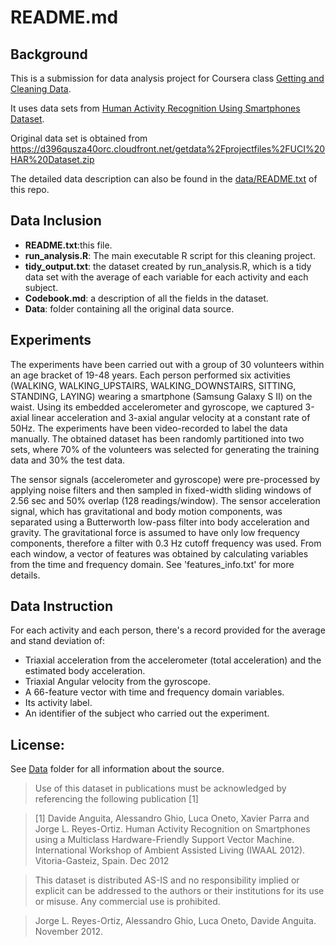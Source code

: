 # README.md

## Background
This is a submission for data analysis project for
Coursera class [Getting and Cleaning Data](https://www.coursera.org/learn/data-cleaning).

It uses data sets from [Human Activity Recognition Using Smartphones Dataset](http://archive.ics.uci.edu/ml/datasets/Human+Activity+Recognition+Using+Smartphones).

Original data set is obtained from
https://d396qusza40orc.cloudfront.net/getdata%2Fprojectfiles%2FUCI%20HAR%20Dataset.zip

The detailed data description can also be found in the [data/README.txt](https://github.com/ysquare/GettingCleaningData/blob/master/data/README.txt) of this repo.

## Data Inclusion
- **README.txt**:this file.
- **run_analysis.R**: The main executable R script for this cleaning project.
- **tidy_output.txt**: the dataset created by run_analysis.R, which is a tidy data set with the average of each variable for each activity and each subject.
- **Codebook.md**: a description of all the fields in the dataset.
- **Data**: folder containing all the original data source.

## Experiments
The experiments have been carried out with a group of 30 volunteers within an age bracket of 19-48 years. Each person performed six activities (WALKING, WALKING_UPSTAIRS, WALKING_DOWNSTAIRS, SITTING, STANDING, LAYING) wearing a smartphone (Samsung Galaxy S II) on the waist. Using its embedded accelerometer and gyroscope, we captured 3-axial linear acceleration and 3-axial angular velocity at a constant rate of 50Hz. The experiments have been video-recorded to label the data manually. The obtained dataset has been randomly partitioned into two sets, where 70% of the volunteers was selected for generating the training data and 30% the test data.

The sensor signals (accelerometer and gyroscope) were pre-processed by applying noise filters and then sampled in fixed-width sliding windows of 2.56 sec and 50% overlap (128 readings/window). The sensor acceleration signal, which has gravitational and body motion components, was separated using a Butterworth low-pass filter into body acceleration and gravity. The gravitational force is assumed to have only low frequency components, therefore a filter with 0.3 Hz cutoff frequency was used. From each window, a vector of features was obtained by calculating variables from the time and frequency domain. See 'features_info.txt' for more details.

## Data Instruction
For each activity and each person, there's a record provided for the average and stand deviation of:

- Triaxial acceleration from the accelerometer (total acceleration) and the estimated body acceleration.
- Triaxial Angular velocity from the gyroscope.
- A 66-feature vector with time and frequency domain variables.
- Its activity label.
- An identifier of the subject who carried out the experiment.



## License:
See [Data](https://github.com/ysquare/GettingCleaningData/tree/master/data) folder for all information about the source.

>Use of this dataset in publications must be acknowledged by referencing the following publication [1]

>[1] Davide Anguita, Alessandro Ghio, Luca Oneto, Xavier Parra and Jorge L. Reyes-Ortiz. Human Activity Recognition on Smartphones using a Multiclass Hardware-Friendly Support Vector Machine. International Workshop of Ambient Assisted Living (IWAAL 2012). Vitoria-Gasteiz, Spain. Dec 2012

>This dataset is distributed AS-IS and no responsibility implied or explicit can be addressed to the authors or their institutions for its use or misuse. Any commercial use is prohibited.

>Jorge L. Reyes-Ortiz, Alessandro Ghio, Luca Oneto, Davide Anguita. November 2012.

